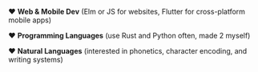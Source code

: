 ❤️  **Web & Mobile Dev** (Elm or JS for websites, Flutter for cross-platform mobile apps)

❤️  **Programming Languages** (use Rust and Python often, made 2 myself)

❤️  **Natural Languages** (interested in phonetics, character encoding, and writing systems)

